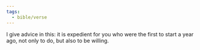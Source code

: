 ```yaml
---
tags:
  - bible/verse
---
```

I give advice in this: it is expedient for you who were the first to start a year ago, not only to do, but also to be willing.